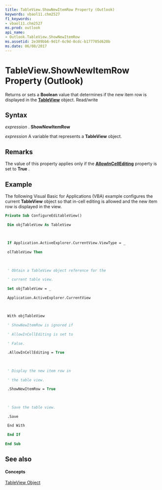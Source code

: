 ```yaml
---
title: TableView.ShowNewItemRow Property (Outlook)
keywords: vbaol11.chm2527
f1_keywords:
- vbaol11.chm2527
ms.prod: outlook
api_name:
- Outlook.TableView.ShowNewItemRow
ms.assetid: 2e389bb6-9d1f-6c9d-0cdc-b177705d620b
ms.date: 06/08/2017
---
```



# TableView.ShowNewItemRow Property (Outlook)

Returns or sets a  **Boolean** value that determines if the new item row is displayed in the **[TableView](Outlook.TableView.md)** object. Read/write


## Syntax

 _expression_ . **ShowNewItemRow**

 _expression_ A variable that represents a **TableView** object.


## Remarks

The value of this property applies only if the  **[AllowInCellEditing](Outlook.TableView.AllowInCellEditing.md)** property is set to **True** .


## Example

The following Visual Basic for Applications (VBA) example configures the current  **TableView** object so that in-cell editing is allowed and the new item row is displayed in the view.


```vb
Private Sub ConfigureEditableView() 
 
 Dim objTableView As TableView 
 
 
 
 If Application.ActiveExplorer.CurrentView.ViewType = _ 
 
 olTableView Then 
 
 
 
 ' Obtain a TableView object reference for the 
 
 ' current table view. 
 
 Set objTableView = _ 
 
 Application.ActiveExplorer.CurrentView 
 
 
 
 With objTableView 
 
 ' ShowNewItemRow is ignored if 
 
 ' AllowInCellEditing is set to 
 
 ' False. 
 
 .AllowInCellEditing = True 
 
 
 
 ' Display the new item row in 
 
 ' the table view. 
 
 .ShowNewItemRow = True 
 
 
 
 ' Save the table view. 
 
 .Save 
 
 End With 
 
 End If 
 
End Sub
```


## See also


#### Concepts


[TableView Object](Outlook.TableView.md)

